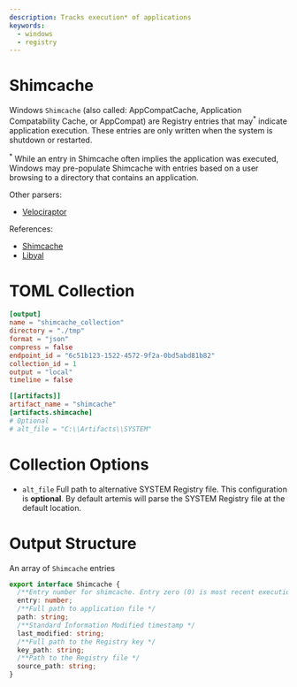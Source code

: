 ```yaml
---
description: Tracks execution* of applications
keywords:
  - windows
  - registry
---
```


# Shimcache

Windows `Shimcache` (also called: AppCompatCache, Application Compatability
Cache, or AppCompat) are Registry entries that may<sup>*</sup> indicate
application execution. These entries are only written when the system is
shutdown or restarted.

<sup>*</sup> While an entry in Shimcache often implies the application was
executed, Windows may pre-populate Shimcache with entries based on a user
browsing to a directory that contains an application.

Other parsers:

- [Velociraptor](https://docs.velociraptor.app/artifact_references/pages/windows.registry.appcompatcache/)

References:

- [Shimcache](https://www.mandiant.com/resources/blog/caching-out-the-val)
- [Libyal](https://github.com/libyal/winreg-kb/blob/main/docs/sources/system-keys/Application-compatibility-cache.md)

# TOML Collection

```toml
[output]
name = "shimcache_collection"
directory = "./tmp"
format = "json"
compress = false
endpoint_id = "6c51b123-1522-4572-9f2a-0bd5abd81b82"
collection_id = 1
output = "local"
timeline = false

[[artifacts]]
artifact_name = "shimcache"
[artifacts.shimcache]
# Optional
# alt_file = "C:\\Artifacts\\SYSTEM"
```

# Collection Options

- `alt_file` Full path to alternative SYSTEM Registry file. This configuration
  is **optional**. By default artemis will parse the SYSTEM Registry file at the
  default location.

# Output Structure

An array of `Shimcache` entries

```typescript
export interface Shimcache {
  /**Entry number for shimcache. Entry zero (0) is most recent execution */
  entry: number;
  /**Full path to application file */
  path: string;
  /**Standard Information Modified timestamp */
  last_modified: string;
  /**Full path to the Registry key */
  key_path: string;
  /**Path to the Registry file */
  source_path: string;
}
```
